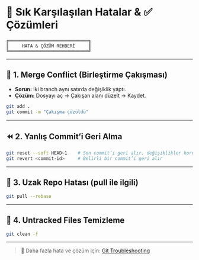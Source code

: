 # 🐞 Sık Karşılaşılan Hatalar & ✅ Çözümleri

```
╔══════════════════════════════╗
║     HATA & ÇÖZÜM REHBERİ     ║
╚══════════════════════════════╝
```

---

## 💢 **1. Merge Conflict (Birleştirme Çakışması)**

- **Sorun:** İki branch aynı satırda değişiklik yaptı.
- **Çözüm:** Dosyayı aç → Çakışan alanı düzelt → Kaydet.

```bash
git add .
git commit -m "Çakışma çözüldü"
```

---

## ⏪ **2. Yanlış Commit’i Geri Alma**

```bash
git reset --soft HEAD~1    # Son commit’i geri alır, değişiklikler korunur
git revert <commit-id>     # Belirli bir commit’i geri alır
```

---

## 🔗 **3. Uzak Repo Hatası (pull ile ilgili)**

```bash
git pull --rebase
```

---

## 🧹 **4. Untracked Files Temizleme**

```bash
git clean -f
```

---

> 📙 Daha fazla hata ve çözüm için: [Git Troubleshooting](https://www.atlassian.com/git/tutorials/undoing-changes)
